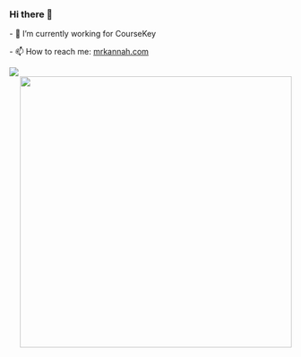 ### Hi there 👋

<div>
  <p>- 🔭 I’m currently working for CourseKey</p>
  <p>- 📫 How to reach me: <a href="https://www.mrkannah.com/">mrkannah.com</a></p>
  <a href="https://github.com/anuraghazra/github-readme-stats">
    <img align="left" src="https://github-readme-stats.vercel.app/api/top-langs/?username=fadeenk&layout=compact" />
  </a>
</div>

<a href="https://github.com/anuraghazra/github-readme-stats">
  <img align="right" width="485" src="https://github-readme-stats.vercel.app/api?username=fadeenk&show_icons=true&hide_border=false&count_private=true" />
</a>
